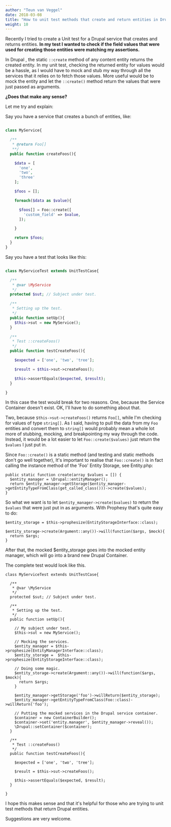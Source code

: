 ```yaml
---
author: "Teun van Veggel"
date: 2018-03-08
title: "How to unit test methods that create and return entities in Drupal."
weight: 10
---
```


Recently I tried to create a Unit test for a Drupal service that creates and returns entities. **In my test I wanted to check if the field values that were used for creating those entities were matching my assertions.**

In Drupal , the static ```::create``` method of any content entity returns the created entity. In my unit test, checking the returned entity for values would be a hassle, as I would have to mock and stub my way through all the services that it relies on to fetch those values. More useful would be to mock the entity and let the ```::create()``` method return the values that were just passed as arguments.

**¿Does that make any sense?**

Let me try and explain:

<!--more-->

Say you have a service that creates a bunch of entities, like:

```php

class MyService{

  /**
   * @return Foo[]
   **/
  public function createFoos(){

    $data = [
      'one',
      'two',
      'three'
    ];

    $foos = [];

    foreach($data as $value){

      $foos[] = Foo::create([
        'custom_field' => $value,
      ]);

    }

    return $foos;
  }
}
```

Say you have a test that looks like this:

```php

class MyServiceTest extends UnitTestCase{

  /**
   * @var \MyService
   */
  protected $sut; // Subject under test.

  /**
   * Setting up the test.
   */
  public function setUp(){
    $this->sut = new MyService();
  }

  /**
   * Test ::createFoos()
   */
  public function testCreateFoos(){

    $expected = ['one', 'two', 'tree'];

    $result = $this->sut->createFoos();

    $this->assertEquals($expected, $result);
  }

}

```

In this case the test would break for two reasons. One, because the Service Container doesn't exist. OK, I'll have to do something about that.

Two, because ```$this->sut->createFoos()``` returns ```Foo[]```, while I'm checking for values of type ```string[]```. As I said, having to pull the data from my ```Foo``` entities and convert them to ```string[]``` would probably mean a whole lot more of stubbing, mocking, and breakpointing my way through the code. Instead, it would be a lot easier to let ```Foo::create($values)``` just return the ```$values``` I just put in.

Since ```Foo::create()``` is a static method (and testing and static methods don't go well together), It's important to realise that ```Foo::create()``` is in fact calling the instance method of the 'Foo' Entity Storage, see Entity.php:

```
public static function create(array $values = []) {
  $entity_manager = \Drupal::entityManager();
  return $entity_manager->getStorage($entity_manager->getEntityTypeFromClass(get_called_class()))->create($values);
}
```

So what we want is to let ```$entity_manager->create($values)``` to return the ```$values``` that were just put in as arguments. With Prophesy that's quite easy to do:


```
$entity_storage = $this->prophesize(EntityStorageInterface::class);

$entity_storage->create(Argument::any())->will(function($args, $mock){
  return $args;
}

```

After that, the mocked $entity_storage goes into the mocked entity manager, which will go into a brand new Drupal Container.

The complete test would look like this.

```
class MyServiceTest extends UnitTestCase{

  /**
   * @var \MyService
   */
  protected $sut; // Subject under test.

  /**
   * Setting up the test.
   */
  public function setUp(){

    // My subject under test.
    $this->sut = new MyService();

    // Mocking the services.
    $entity_manager = $this->prophesize(EntityManagerInterface::class);
    $entity_storage =  $this->prophesize(EntityStorageInterface::class);

    // Doing some magic.
    $entity_storage->create(Argument::any())->will(function($args, $mock){
      return $args;
    }

    $entity_manager->getStorage('foo')->willReturn($entity_storage);
    $entity_manager->getEntityTypeFromClass(Foo::class)->willReturn('foo');

    // Putting the mocked services in the Drupal service container.
    $container = new ContainerBuilder();
    $container->set('entity.manager', $entity_manager->reveal());
    \Drupal::setContainer($container);
  }

  /**
   * Test ::createFoos()
   */
  public function testCreateFoos(){

    $expected = ['one', 'two', 'tree'];

    $result = $this->sut->createFoos();

    $this->assertEquals($expected, $result);
  }

}

```

I hope this makes sense and that it's helpful for those who are trying to unit test methods that return Drupal entities.

Suggestions are very welcome.
